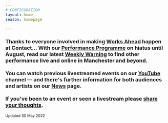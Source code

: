 ```yaml
---
# CONFIGURATION
layout: home
season: homepage

---
```

### Thanks to everyone involved in making [Works Ahead](/current/2022-worksahead) happen at Contact… With our [Performance Programme](/current/2022-springsummer) on hiatus until August, read our latest <a href="http://wordofwarning.posthaven.com" target="_blank">Weekly Warning</a> to find other performance live and online in Manchester and beyond.<br><br>You can watch previous livestreamed events on our <a href="http://bit.ly/YTwarnmcr" target="_blank">YouTube</a> channel — and there's further information for both audiences and artists on our [News](/news) page.<br><br>If you've been to an event or seen a livestream please <a href="http://bit.ly/warnmcrfeedback" target="_blank">share your thoughts</a>.         
<small>Updated 30 May 2022</small>

